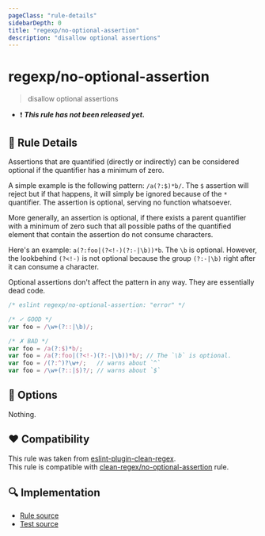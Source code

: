 ```yaml
---
pageClass: "rule-details"
sidebarDepth: 0
title: "regexp/no-optional-assertion"
description: "disallow optional assertions"
---
```

# regexp/no-optional-assertion

> disallow optional assertions

- :exclamation: <badge text="This rule has not been released yet." vertical="middle" type="error"> ***This rule has not been released yet.*** </badge>

## :book: Rule Details

Assertions that are quantified (directly or indirectly) can be considered optional if the quantifier has a minimum of zero.

A simple example is the following pattern: `/a(?:$)*b/`. The `$` assertion will reject but if that happens, it will simply be ignored because of the `*` quantifier. The assertion is optional, serving no function whatsoever.

More generally, an assertion is optional, if there exists a parent quantifier with a minimum of zero such that all possible paths of the quantified element that contain the assertion do not consume characters.

Here's an example: `a(?:foo|(?<!-)(?:-|\b))*b`. The `\b` is optional. However, the lookbehind `(?<!-)` is not optional because the group `(?:-|\b)` right after it can consume a character.

Optional assertions don't affect the pattern in any way. They are essentially dead code.

<eslint-code-block>

```js
/* eslint regexp/no-optional-assertion: "error" */

/* ✓ GOOD */
var foo = /\w+(?::|\b)/;

/* ✗ BAD */
var foo = /a(?:$)*b/;
var foo = /a(?:foo|(?<!-)(?:-|\b))*b/; // The `\b` is optional.
var foo = /(?:^)?\w+/;   // warns about `^`
var foo = /\w+(?::|$)?/; // warns about `$`
```

</eslint-code-block>

## :wrench: Options

Nothing.

## :heart: Compatibility

This rule was taken from [eslint-plugin-clean-regex].  
This rule is compatible with [clean-regex/no-optional-assertion] rule.

[eslint-plugin-clean-regex]: https://github.com/RunDevelopment/eslint-plugin-clean-regex
[clean-regex/no-optional-assertion]: https://github.com/RunDevelopment/eslint-plugin-clean-regex/blob/master/docs/rules/no-optional-assertion.md

## :mag: Implementation

- [Rule source](https://github.com/ota-meshi/eslint-plugin-regexp/blob/master/lib/rules/no-optional-assertion.ts)
- [Test source](https://github.com/ota-meshi/eslint-plugin-regexp/blob/master/tests/lib/rules/no-optional-assertion.ts)
